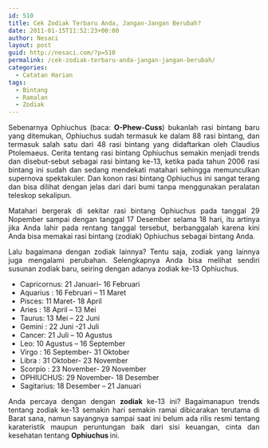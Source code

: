 ```yaml
---
id: 510
title: Cek Zodiak Terbaru Anda, Jangan-Jangan Berubah?
date: 2011-01-15T11:52:23+00:00
author: Nesaci
layout: post
guid: http://nesaci.com/?p=510
permalink: /cek-zodiak-terbaru-anda-jangan-jangan-berubah/
categories:
  - Catatan Harian
tags:
  - Bintang
  - Ramalan
  - Zodiak
---
```

<p style="text-align: justify;">
  Sebenarnya Ophiuchus (baca: <strong>O-Phew-Cuss</strong>) bukanlah rasi bintang baru yang ditemukan, Ophiuchus sudah termasuk ke dalam 88 rasi bintang, dan termasuk salah satu dari 48 rasi bintang yang didaftarkan oleh Claudius Ptolemaeus. Cerita tentang rasi bintang Ophiuchus semakin menjadi trends dan disebut-sebut sebagai rasi bintang ke-13, ketika pada tahun 2006 rasi bintang ini sudah dan sedang mendekati matahari sehingga memunculkan supernova spektakuler. Dan konon rasi bintang Ophiuchus ini sangat terang dan bisa dilihat dengan jelas dari dari bumi tanpa menggunakan peralatan teleskop sekalipun.
</p>

<p style="text-align: justify;">
  Matahari bergerak di sekitar rasi bintang Ophiuchus pada tanggal 29 Nopember sampai dengan tanggal 17 Desember selama 18 hari, itu artinya jika Anda lahir pada rentang tanggal tersebut, berbanggalah karena kini Anda bisa memakai rasi bintang (zodiak) Ophiuchus sebagai bintang Anda.
</p>

<p style="text-align: justify;">
  Lalu bagaimana dengan zodiak lainnya? Tentu saja, zodiak yang lainnya juga mengalami perubahan. Selengkapnya Anda bisa melihat sendiri susunan zodiak baru, seiring dengan adanya zodiak ke-13 Ophiuchus.
</p>

  * Capricornus: 21 Januari- 16 Februari
  * Aquarius : 16 Februari &#8211; 11 Maret
  * Pisces: 11 Maret- 18 April
  * Aries : 18 April &#8211; 13 Mei
  * Taurus: 13 Mei &#8211; 22 Juni
  * Gemini : 22 Juni -21 Juli
  * Cancer: 21 Juli &#8211; 10 Agustus
  * Leo: 10 Agustus &#8211; 16 September
  * Virgo : 16 September- 31 Oktober
  * Libra : 31 Oktober- 23 November
  * Scorpio : 23 November- 29 November
  * OPHIUCHUS: 29 November- 18 Desember
  * Sagitarius: 18 Desember &#8211; 21 Januari

<p style="text-align: justify;">
  Anda percaya dengan dengan <strong>zodiak </strong>ke-13 ini? Bagaimanapun trends tentang zodiak ke-13 semakin hari semakin ramai dibicarakan terutama di Barat sana, namun sayangnya sampai saat ini belum ada rilis resmi tentang karateristik maupun peruntungan baik dari sisi keuangan, cinta dan kesehatan tentang <strong>Ophiuchus </strong>ini.
</p>